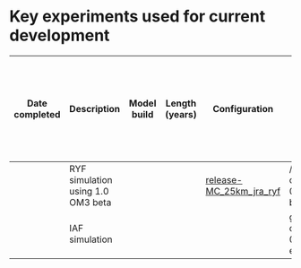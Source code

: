 
# Key experiments used for current development

| Date completed | Description                       | Model build                                                                                                                 | Length (years)                                                                                   | Configuration                                                                                   | ESM Datastore | Data output | Related tag of access-om3-paper-1 analysis (if exists) |
| -------------- | --------------------------------- | --------------------------------------------------------------------------------------------------------------------------- | ------------------------------------------------------------------------------------------------ | ----------------------------------------------------------------------------------------------- | ------------- | ----------- | ------------------------------------------------------ |
|                | RYF simulation using 1.0 OM3 beta |  |                                                                                               |  [release-MC_25km_jra_ryf](https://github.com/ACCESS-NRI/access-om3-configs/commit/4429156d3bb1ad4e04f41be8a90329684365786d)| /g/data/ol01/access-om3-output/access-om3-025/MC_25km_jra_ryf-1.0-beta/experiment_datastore.json
|                | IAF simulation                    |                                                                                                                             |                                                                                               |                                                                                                    |   g/data/ol01/access-om3-output/access-om3-025/25km-iaf-test-for-AK-expt-7df5ef4c/datastore.json |

